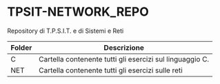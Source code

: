 # TPSIT-NETWORK_REPO
Repository di T.P.S.I.T. e di Sistemi e Reti

Folder | Descrizione
-------|------------
C | Cartella contenente tutti gli esercizi sul linguaggio C.
NET | Cartella contenente tutti gli esercizi sulle reti
